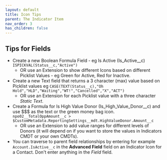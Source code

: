 ```yaml
---
layout: default
title: Icon Tips
parent: The Indicator Item
nav_order: 3
has_children: false
---
```


## Tips for Fields

* Create a new Boolean Formula Field - eg Is Active (Is_Active__c)
```ISPICKVAL(Status__c,"Active")``` 
  * OR use an Extension to show different Icons based on different Picklist Values - eg Green for Active, Red for Inactive.
* Create a new Text field that returns a 3 character (max) value based on Picklist values eg
```CASE(TEXT(Status__c),"Oh Hold","HLD","Waiting","WT!","Cancelled","X","ACT")``` 
  * OR use an Extension for each Picklist value with a three character *Static Text*.
* Create a Formula for Is High Value Donor (Is_High_Value_Donor__c) and use $$$ as the text or the green money bag icon.
```npo02__TotalOppAmount__c > $CustomMetadata.ReportingSettings__mdt.HighValueDonor.Amount__c``` 
  * OR use an Extension to add value ranges for different levels of Donors (it will depend on if you want to store the values in Indicators CMDT or your own CMDTs).
* You can traverse to parent field relationships by entering for example ```Account.IsActive__c``` in the **Advanced Field** field on an Indicator Icon for a Contact. Don't enter anything in the *Field* field.

